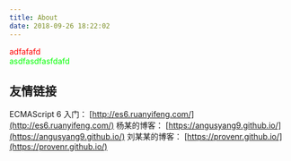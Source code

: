 ```yaml
---
title: About
date: 2018-09-26 18:22:02
---
```


<html>
<head>
	<title></title>
	<style type="text/css">
	.aa {
			color: #0f0;
		}
	</style>
</head>
<body>
	<div style="color: #f00">adfafafd</div>
	<div class="aa">asdfasdfasfdafd</div>
</body>
</html>

## 友情链接

ECMAScript 6 入门： [http://es6.ruanyifeng.com/](http://es6.ruanyifeng.com/)
杨某的博客： [https://angusyang9.github.io/](https://angusyang9.github.io/)
刘某某的博客： [https://provenr.github.io/](https://provenr.github.io/)
